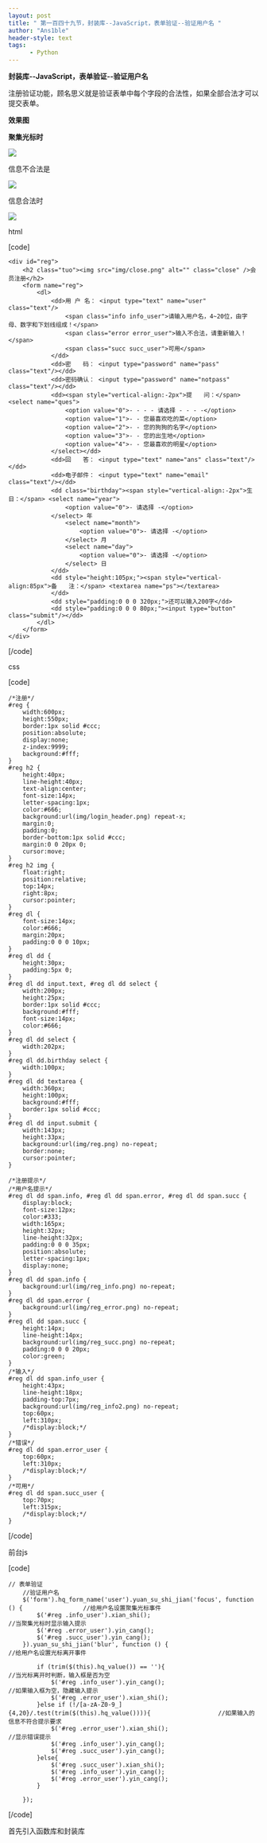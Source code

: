 ```yaml
---
layout: post
title: " 第一百四十九节，封装库--JavaScript，表单验证--验证用户名 "
author: "Ans1ble"
header-style: text
tags:
      - Python
---
```


**封装库--JavaScript，表单验证--验证用户名**



注册验证功能，顾名思义就是验证表单中每个字段的合法性，如果全部合法才可以提交表单。



**效果图**

**聚集光标时**

**![](https://images2015.cnblogs.com/blog/955761/201702/955761-20170222201253960-652813145.png)**



信息不合法是

![](https://images2015.cnblogs.com/blog/955761/201702/955761-20170222201440538-1919500100.png)

信息合法时

![](https://images2015.cnblogs.com/blog/955761/201702/955761-20170222201542226-1775919141.png)



html

[code]

    <div id="reg">
        <h2 class="tuo"><img src="img/close.png" alt="" class="close" />会员注册</h2>
        <form name="reg">
            <dl>
                <dd>用 户 名： <input type="text" name="user" class="text"/>
                    <span class="info info_user">请输入用户名，4~20位，由字母、数字和下划线组成！</span>
                    <span class="error error_user">输入不合法，请重新输入！</span>
                    <span class="succ succ_user">可用</span>
                </dd>
                <dd>密　　码： <input type="password" name="pass" class="text"/></dd>
                <dd>密码确认： <input type="password" name="notpass" class="text"/></dd>
                <dd><span style="vertical-align:-2px">提　　问：</span> <select name="ques">
                    <option value="0">- - - - 请选择 - - - -</option>
                    <option value="1">- - 您最喜欢吃的菜</option>
                    <option value="2">- - 您的狗狗的名字</option>
                    <option value="3">- - 您的出生地</option>
                    <option value="4">- - 您最喜欢的明星</option>
                </select></dd>
                <dd>回　　答： <input type="text" name="ans" class="text"/></dd>
                <dd>电子邮件： <input type="text" name="email" class="text"/></dd>
                <dd class="birthday"><span style="vertical-align:-2px">生　　日：</span> <select name="year">
                    <option value="0">- 请选择 -</option>
                </select> 年
                    <select name="month">
                        <option value="0">- 请选择 -</option>
                    </select> 月
                    <select name="day">
                        <option value="0">- 请选择 -</option>
                    </select> 日
                </dd>
                <dd style="height:105px;"><span style="vertical-align:85px">备　　注：</span> <textarea name="ps"></textarea>
                </dd>
                <dd style="padding:0 0 0 320px;">还可以输入200字</dd>
                <dd style="padding:0 0 0 80px;"><input type="button" class="submit"/></dd>
            </dl>
        </form>
    </div>
[/code]

css

[code]

    /*注册*/
    #reg {
        width:600px;
        height:550px;
        border:1px solid #ccc;
        position:absolute;
        display:none;
        z-index:9999;
        background:#fff;
    }
    #reg h2 {
        height:40px;
        line-height:40px;
        text-align:center;
        font-size:14px;
        letter-spacing:1px;
        color:#666;
        background:url(img/login_header.png) repeat-x;
        margin:0;
        padding:0;
        border-bottom:1px solid #ccc;
        margin:0 0 20px 0;
        cursor:move;
    }
    #reg h2 img {
        float:right;
        position:relative;
        top:14px;
        right:8px;
        cursor:pointer;
    }
    #reg dl {
        font-size:14px;
        color:#666;
        margin:20px;
        padding:0 0 0 10px;
    }
    #reg dl dd {
        height:30px;
        padding:5px 0;
    }
    #reg dl dd input.text, #reg dl dd select {
        width:200px;
        height:25px;
        border:1px solid #ccc;
        background:#fff;
        font-size:14px;
        color:#666;
    }
    #reg dl dd select {
        width:202px;
    }
    #reg dl dd.birthday select {
        width:100px;
    }
    #reg dl dd textarea {
        width:360px;
        height:100px;
        background:#fff;
        border:1px solid #ccc;
    }
    #reg dl dd input.submit {
        width:143px;
        height:33px;
        background:url(img/reg.png) no-repeat;
        border:none;
        cursor:pointer;
    }
    
    /*注册提示*/
    /*用户名提示*/
    #reg dl dd span.info, #reg dl dd span.error, #reg dl dd span.succ {
        display:block;
        font-size:12px;
        color:#333;
        width:165px;
        height:32px;
        line-height:32px;
        padding:0 0 0 35px;
        position:absolute;
        letter-spacing:1px;
        display:none;
    }
    #reg dl dd span.info {
        background:url(img/reg_info.png) no-repeat;
    }
    #reg dl dd span.error {
        background:url(img/reg_error.png) no-repeat;
    }
    #reg dl dd span.succ {
        height:14px;
        line-height:14px;
        background:url(img/reg_succ.png) no-repeat;
        padding:0 0 0 20px;
        color:green;
    }
    /*输入*/
    #reg dl dd span.info_user {
        height:43px;
        line-height:18px;
        padding-top:7px;
        background:url(img/reg_info2.png) no-repeat;
        top:60px;
        left:310px;
        /*display:block;*/
    }
    /*错误*/
    #reg dl dd span.error_user {
        top:60px;
        left:310px;
        /*display:block;*/
    }
    /*可用*/
    #reg dl dd span.succ_user {
        top:70px;
        left:315px;
        /*display:block;*/
    }
[/code]

前台js

[code]

    // 表单验证
        //验证用户名
        $('form').hq_form_name('user').yuan_su_shi_jian('focus', function () {                 //给用户名设置聚集光标事件
            $('#reg .info_user').xian_shi();                                                    //当聚集光标时显示输入提示
            $('#reg .error_user').yin_cang();
            $('#reg .succ_user').yin_cang();
        }).yuan_su_shi_jian('blur', function () {                                              //给用户名设置光标离开事件
    
            if (trim($(this).hq_value()) == ''){                                               //当光标离开时判断，输入框是否为空
                $('#reg .info_user').yin_cang();                                                //如果输入框为空，隐藏输入提示
                $('#reg .error_user').xian_shi();
            }else if (!/[a-zA-Z0-9_]{4,20}/.test(trim($(this).hq_value()))){                   //如果输入的信息不符合提示要求
                $('#reg .error_user').xian_shi();                                               //显示错误提示
                $('#reg .info_user').yin_cang();
                $('#reg .succ_user').yin_cang();
            }else{
                $('#reg .succ_user').xian_shi();
                $('#reg .info_user').yin_cang();
                $('#reg .error_user').yin_cang();
            }
    
        });
[/code]

首先引入函数库和封装库

